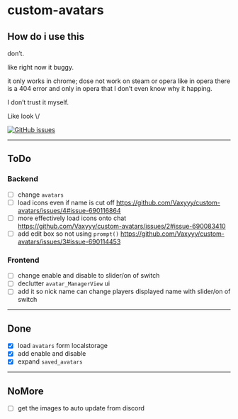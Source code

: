 # custom-avatars

<!--
  hey thanks for looking at my code
  if you see anything wrong make an Issue it will help, thanks :)
-->

## How do i use this

don’t.

like right now it buggy.

it only works in chrome; dose not work on steam or opera like in opera there is a 404 error and only in opera that I don’t even know why it happing.

I don’t trust it myself.

Like look \\\/

<a href="https://github.com/Vaxyyy/custom-avatars/issues"><img alt="GitHub issues" src="https://img.shields.io/github/issues/Vaxyyy/custom-avatars?style=flat-square"></a>

---

## ToDo

### Backend

- [ ] change `avatars`
- [ ] load icons even if name is cut off https://github.com/Vaxyyy/custom-avatars/issues/4#issue-690116864
- [ ] more effectively load icons onto chat https://github.com/Vaxyyy/custom-avatars/issues/2#issue-690083410
- [ ] add edit box so not using `prompt()` https://github.com/Vaxyyy/custom-avatars/issues/3#issue-690114453

### Frontend

- [ ] change enable and disable to slider/on of switch
- [ ] declutter `avatar_ManagerView` ui
- [ ] add it so nick name can change players displayed name with slider/on of switch

---

## Done

- [x] load `avatars` form localstorage
- [x] add enable and disable 
- [X] expand `saved_avatars`

---

## NoMore

- [ ] get the images to auto update from discord